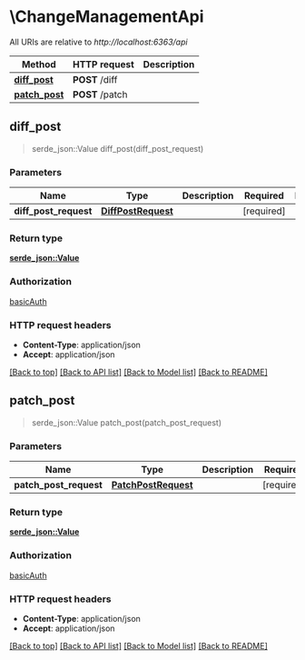 # \ChangeManagementApi

All URIs are relative to *http://localhost:6363/api*

Method | HTTP request | Description
------------- | ------------- | -------------
[**diff_post**](ChangeManagementApi.md#diff_post) | **POST** /diff | 
[**patch_post**](ChangeManagementApi.md#patch_post) | **POST** /patch | 



## diff_post

> serde_json::Value diff_post(diff_post_request)


### Parameters


Name | Type | Description  | Required | Notes
------------- | ------------- | ------------- | ------------- | -------------
**diff_post_request** | [**DiffPostRequest**](DiffPostRequest.md) |  | [required] |

### Return type

[**serde_json::Value**](serde_json::Value.md)

### Authorization

[basicAuth](../README.md#basicAuth)

### HTTP request headers

- **Content-Type**: application/json
- **Accept**: application/json

[[Back to top]](#) [[Back to API list]](../README.md#documentation-for-api-endpoints) [[Back to Model list]](../README.md#documentation-for-models) [[Back to README]](../README.md)


## patch_post

> serde_json::Value patch_post(patch_post_request)


### Parameters


Name | Type | Description  | Required | Notes
------------- | ------------- | ------------- | ------------- | -------------
**patch_post_request** | [**PatchPostRequest**](PatchPostRequest.md) |  | [required] |

### Return type

[**serde_json::Value**](serde_json::Value.md)

### Authorization

[basicAuth](../README.md#basicAuth)

### HTTP request headers

- **Content-Type**: application/json
- **Accept**: application/json

[[Back to top]](#) [[Back to API list]](../README.md#documentation-for-api-endpoints) [[Back to Model list]](../README.md#documentation-for-models) [[Back to README]](../README.md)

